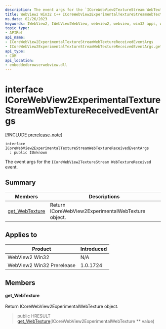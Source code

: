 ```yaml
---
description: The event args for the `ICoreWebView2TextureStream WebTextureReceived` event.
title: WebView2 Win32 C++ ICoreWebView2ExperimentalTextureStreamWebTextureReceivedEventArgs
ms.date: 02/26/2023
keywords: IWebView2, IWebView2WebView, webview2, webview, win32 apps, win32, edge, ICoreWebView2, ICoreWebView2Controller, browser control, edge html, ICoreWebView2ExperimentalTextureStreamWebTextureReceivedEventArgs
topic_type: 
- APIRef
api_name:
- ICoreWebView2ExperimentalTextureStreamWebTextureReceivedEventArgs
- ICoreWebView2ExperimentalTextureStreamWebTextureReceivedEventArgs.get_WebTexture
api_type:
- COM
api_location:
- embeddedbrowserwebview.dll
---
```


# interface ICoreWebView2ExperimentalTextureStreamWebTextureReceivedEventArgs

[!INCLUDE [prerelease-note](../includes/prerelease-note.md)]

```
interface ICoreWebView2ExperimentalTextureStreamWebTextureReceivedEventArgs
  : public IUnknown
```

The event args for the `ICoreWebView2TextureStream WebTextureReceived` event.

## Summary

 Members                        | Descriptions
--------------------------------|---------------------------------------------
[get_WebTexture](#get_webtexture) | Return ICoreWebView2ExperimentalWebTexture object.

## Applies to

Product                         | Introduced
--------------------------------|---------------------------------------------
WebView2 Win32            |    N/A
WebView2 Win32 Prerelease |    1.0.1724

## Members

#### get_WebTexture

Return ICoreWebView2ExperimentalWebTexture object.

> public HRESULT [get_WebTexture](#get_webtexture)(ICoreWebView2ExperimentalWebTexture ** value)

